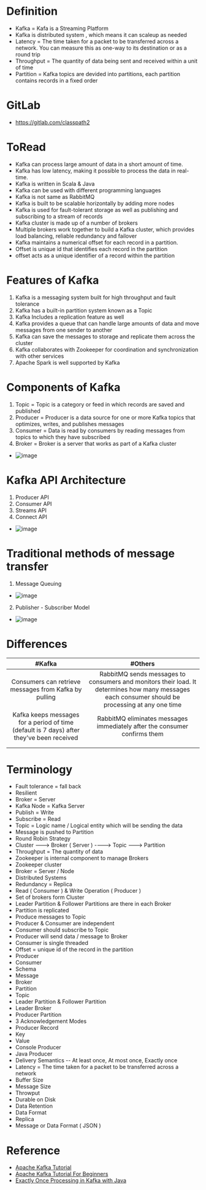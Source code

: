 # Definition
* Kafka = Kafa is a Streaming Platform
* Kafka is distributed system , which means it can scaleup as needed
* Latency = The time taken for a packet to be transferred across a network. You can measure this as one-way to its destination or as a round trip
* Throughput = The quantity of data being sent and received within a unit of time
* Partition = Kafka topics are devided into partitions, each partition contains records in a fixed order

# GitLab
* https://gitlab.com/classpath2

# ToRead
* Kafka can process large amount of data in a short amount of time.
* Kafka has low latency, making it possible to process the data in real-time. 
* Kafka is written in Scala & Java  
* Kafka can be used with different programming languages
* Kafka is not same as RabbitMQ
* Kafka is built to be scalable horizontally by adding more nodes
* Kafka is used for fault-tolerant storage as well as publishing and subscribing to a stream of records
* Kafka cluster is made up of a number of brokers
* Multiple brokers work together to build a Kafka cluster, which provides load balancing, reliable redundancy and failover
* Kafka maintains a numerical offset for each record in a partition. 
* Offset is unique id that identifies each record in the partition
* offset acts as a unique identifier of a record within the partition

# Features of Kafka
1. Kafka is a messaging system built for high throughput and fault tolerance
2. Kafka has a built-in partition system known as a Topic
3. Kafka Includes a replication feature as well
4. Kafka provides a queue that can handle large amounts of data and move messages from one sender to another
5. Kafka can save the messages to storage and replicate them across the cluster
6. Kafka collaborates with Zookeeper for coordination and synchronization with other services
7. Apache Spark is well supported by Kafka

# Components of Kafka
1. Topic =  Topic is a category or feed in which records are saved and published
2. Producer = Producer is a data source for one or more Kafka topics that optimizes, writes, and publishes messages
3. Consumer = Data is read by consumers by reading messages from topics to which they have subscribed
4. Broker =  Broker is a server that works as part of a Kafka cluster
* ![image](https://user-images.githubusercontent.com/7721150/158395377-6b80af4f-5623-4de4-bb5d-bfcbd01d58fd.png)

# Kafka API Architecture
1. Producer API
2. Consumer API
3. Streams API
4. Connect API
* ![image](https://user-images.githubusercontent.com/7721150/158396968-10b54f36-099a-4ab1-b3c7-155dc4e191ee.png)



# Traditional methods of message transfer
1. Message Queuing
* ![image](https://user-images.githubusercontent.com/7721150/158394305-b5ca6855-9141-417c-9cb0-83ce64c47457.png)
2. Publisher - Subscriber Model
* ![image](https://user-images.githubusercontent.com/7721150/158394503-f32c19a9-b9a0-4572-845b-ee9ca7af1aaa.png)


# Differences
| #Kafka | #Others |
| :---: | :---: | 
|  Consumers can retrieve messages from Kafka by pulling | RabbitMQ sends messages to consumers and monitors their load. It determines how many messages each consumer should be processing at any one time |
| Kafka keeps messages for a period of time (default is 7 days) after they've been received|RabbitMQ eliminates messages immediately after the consumer confirms them |
| | |
| | |

# Terminology
* Fault tolerance = fall back
* Resilient 
* Broker = Server 
* Kafka Node = Kafka Server
* Publish = Write 
* Subscribe = Read 
* Topic = Logic name / Logical entity which will be sending the data 
* Message is pushed to Partition 
* Round Robin Strategy 
* Cluster ---> Broker ( Server ) ----> Topic ---> Partition 
* Throughput = The quantity of data 
* Zookeeper is internal component to manage Brokers 
* Zookeeper cluster 
* Broker = Server / Node 
* Distributed Systems 
* Redundancy = Replica 
* Read ( Consumer ) & Write Operation ( Producer ) 
* Set of brokers form Cluster 
* Leader Partition & Follower Partitions are there in each Broker
* Partition is replicated 
* Produce messages to Topic 
* Producer & Consumer are independent 
* Consumer should subscribe to Topic 
* Producer will send data / message to Broker 
* Consumer is single threaded 
* Offset = unique id of the record in the partition
* Producer 
* Consumer 
* Schema 
* Message 
* Broker 
* Partition 
* Topic 
* Leader Partition & Follower Partition 
* Leader Broker 
* Producer Partition 
* 3 Acknowledgement Modes 
* Producer Record 
* Key 
* Value 
* Console Producer 
* Java Producer  
* Delivery Semantics -- At least once, At most once, Exactly once 
* Latency = The time taken for a packet to be transferred across a network
* Buffer Size 
* Message Size 
* Throwput 
* Durable on Disk 
* Data Retention 
* Data Format 
* Replica 
* Message or Data Format ( JSON ) 

# Reference
* [Apache Kafka Tutorial](https://www.youtube.com/watch?v=hyJZP-rgooc)
* [Apache Kafka Tutorial For Beginners](https://www.youtube.com/watch?v=U4y2R3v9tlY)
* [Exactly Once Processing in Kafka with Java](https://www.baeldung.com/kafka-exactly-once)
